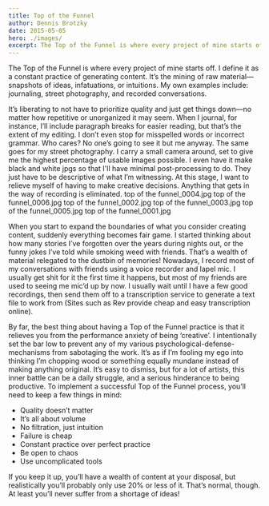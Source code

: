 ```yaml
---
title: Top of the Funnel
author: Dennis Brotzky
date: 2015-05-05
hero: ./images/
excerpt: The Top of the Funnel is where every project of mine starts off. I define it as a constant practice of generating content.
---
```

The Top of the Funnel is where every project of mine starts off. I define it as a constant practice of generating content. It’s the mining of raw material—snapshots of ideas, infatuations, or intuitions. My own examples include: journaling, street photography, and recorded conversations.

It’s liberating to not have to prioritize quality and just get things down—no matter how repetitive or unorganized it may seem. When I journal, for instance, I’ll include paragraph breaks for easier reading, but that’s the extent of my editing. I don’t even stop for misspelled words or incorrect grammar. Who cares? No one’s going to see it but me anyway. The same goes for my street photography. I carry a small camera around, set to give me the highest percentage of usable images possible. I even have it make black and white jpgs so that I'll have minimal post-processing to do. They just have to be descriptive of what I’m witnessing. At this stage, I want to relieve myself of having to make creative decisions. Anything that gets in the way of recording is eliminated.
top of the funnel_0004.jpg
top of the funnel_0006.jpg
top of the funnel_0002.jpg
top of the funnel_0003.jpg
top of the funnel_0005.jpg
top of the funnel_0001.jpg

When you start to expand the boundaries of what you consider creating content, suddenly everything becomes fair game. I started thinking about how many stories I’ve forgotten over the years during nights out, or the funny jokes I’ve told while smoking weed with friends. That’s a wealth of material relegated to the dustbin of memories! Nowadays, I record most of my conversations with friends using a voice recorder and lapel mic. I usually get shit for it the first time it happens, but most of my friends are used to seeing me mic’d up by now. I usually wait until I have a few good recordings, then send them off to a transcription service to generate a text file to work from (Sites such as Rev provide cheap and easy transcription online).

By far, the best thing about having a Top of the Funnel practice is that it relieves you from the performance anxiety of being ‘creative’. I intentionally set the bar low to prevent any of my various psychological-defense-mechanisms from sabotaging the work. It’s as if I’m fooling my ego into thinking I’m chopping wood or something equally mundane instead of making anything original. It’s easy to dismiss, but for a lot of artists, this inner battle can be a daily struggle, and a serious hinderance to being productive.
To implement a successful Top of the Funnel process, you’ll need to keep a few things in mind:

  - Quality doesn’t matter
  - It’s all about volume
  - No filtration, just intuition
  - Failure is cheap
  - Constant practice over perfect practice
  - Be open to chaos
  - Use uncomplicated tools

If you keep it up, you’ll have a wealth of content at your disposal, but realistically you’ll probably only use 20% or less of it. That’s normal, though. At least you’ll never suffer from a shortage of ideas!
